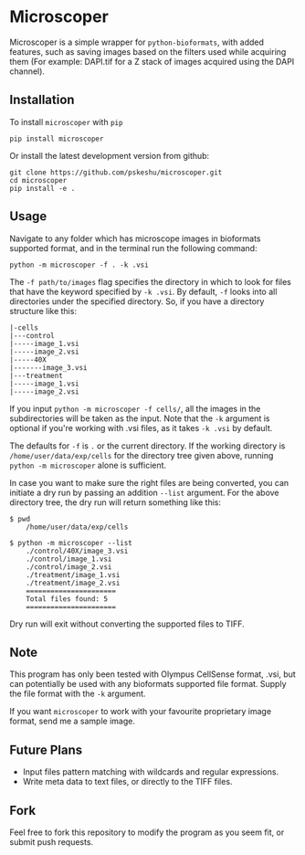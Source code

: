 # Microscoper

Microscoper is a simple wrapper for `python-bioformats`, with added features, such as saving images based on the filters used while acquiring them (For example: DAPI.tif for a Z stack of images acquired using the DAPI channel).

## Installation

To install `microscoper` with `pip`

    pip install microscoper

Or install the latest development version from github:

    git clone https://github.com/pskeshu/microscoper.git
    cd microscoper
    pip install -e .


## Usage

Navigate to any folder which has microscope images in bioformats supported format, and in the terminal run the following command:

    python -m microscoper -f . -k .vsi

The `-f path/to/images` flag specifies the directory in which to look for files that have the keyword specified by `-k .vsi`. By default, `-f` looks into all directories under the specified directory. So, if you have a directory structure like this:

    |-cells
    |---control
    |-----image_1.vsi
    |-----image_2.vsi
    |-----40X
    |-------image_3.vsi
    |---treatment
    |-----image_1.vsi
    |-----image_2.vsi

If you input `python -m microscoper -f cells/`, all the images in the subdirectories will be taken as the input. Note that the `-k` argument is optional if you're working with .vsi files, as it takes `-k .vsi` by default. 

The defaults for `-f` is `.` or the current directory. If the working directory is `/home/user/data/exp/cells` for the directory tree given above, running `python -m microscoper` alone is sufficient.

In case you want to make sure the right files are being converted, you can initiate a dry run by passing an addition `--list` argument. For the above directory tree, the dry run will return something like this:
    
    $ pwd
        /home/user/data/exp/cells
    
    $ python -m microscoper --list
        ./control/40X/image_3.vsi
        ./control/image_1.vsi
        ./control/image_2.vsi
        ./treatment/image_1.vsi
        ./treatment/image_2.vsi
        ======================
        Total files found: 5
        ======================

Dry run will exit without converting the supported files to TIFF.

## Note

This program has only been tested with Olympus CellSense format, .vsi, but can potentially be used with any bioformats supported file format. Supply the file format with the  `-k` argument.

If you want `microscoper` to work with your favourite proprietary image format, send me a sample image.

## Future Plans

* Input files pattern matching with wildcards and regular expressions.
* Write meta data to text files, or directly to the TIFF files.

## Fork

Feel free to fork this repository to modify the program as you seem fit, or submit push requests.
